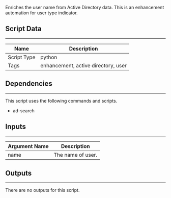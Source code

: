 Enriches the user name from Active Directory data. This is an enhancement automation for user type indicator.

## Script Data
---

| **Name** | **Description** |
| --- | --- |
| Script Type | python |
| Tags | enhancement, active directory, user |


## Dependencies
---
This script uses the following commands and scripts.
* ad-search

## Inputs
---

| **Argument Name** | **Description** |
| --- | --- |
| name | The name of user. |

## Outputs
---
There are no outputs for this script.
